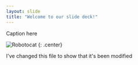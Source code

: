 ```yaml
---
layout: slide
title: "Welcome to our slide deck!"
---
```


Caption here

![Robotocat](https://octodex.github.com/images/Robotocat.png)
{: .center}


I've changed this file to show that it's been modified
